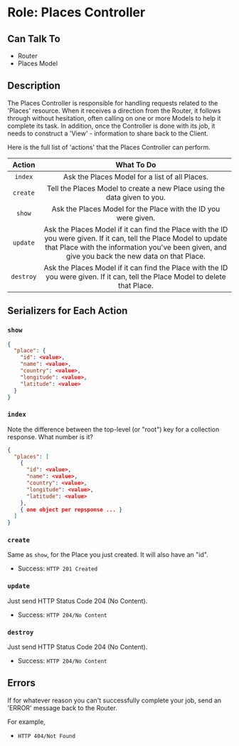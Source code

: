 # Role: Places Controller

## Can Talk To

- Router
- Places Model

## Description

The Places Controller is responsible for handling requests related to the
'Places' resource. When it receives a direction from the Router, it follows
through without hesitation, often calling on one or more Models to help it
complete its task. In addition, once the Controller is done with its job, it
needs to construct a 'View' - information to share back to the Client.

Here is the full list of 'actions' that the Places Controller can perform.

|  Action   |                                                                                                      What To Do                                                                                                      |
|:---------:|:--------------------------------------------------------------------------------------------------------------------------------------------------------------------------------------------------------------------:|
|  `index`  |                                                                                    Ask the Places Model for a list of all Places.                                                                                    |
| `create`  |                                                                       Tell the Places Model to create a new Place using the data given to you.                                                                       |
|  `show`   |                                                                            Ask the Places Model for the Place with the ID you were given.                                                                            |
| `update`  | Ask the Places Model if it can find the Place with the ID you were given. If it can, tell the Place Model to update that Place with the information you've been given, and give you back the new data on that Place. |
| `destroy` |                                           Ask the Places Model if it can find the Place with the ID you were given. If it can, tell the Place Model to delete that Place.                                            |

## Serializers for Each Action

### `show`

```json
{
  "place": {
    "id": <value>,
    "name": <value>,
    "country": <value>,
    "longitude": <value>,
    "latitude": <value>
  }
}
```

### `index`

Note the difference between the top-level (or "root") key for a collection
response. What number is it?

```json
{
  "places": [
    {
      "id": <value>,
      "name": <value>,
      "country": <value>,
      "longitude": <value>,
      "latitude": <value>
    },
    { one object per repsponse ... }
  ]
}
```

### `create`

Same as `show`, for the Place you just created. It will also have an "id".

- Success: `HTTP 201 Created`

### `update`

Just send HTTP Status Code 204 (No Content).

- Success: `HTTP 204/No Content`

### `destroy`

Just send HTTP Status Code 204 (No Content).

- Success: `HTTP 204/No Content`

## Errors

If for whatever reason you can't successfully complete your job, send an
'ERROR' message back to the Router.

For example,

- `HTTP 404/Not Found`
